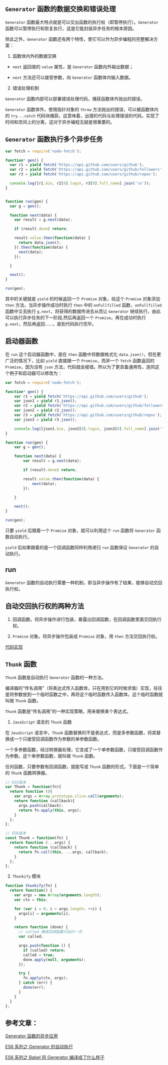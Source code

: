 ## `Generator` 函数的数据交换和错误处理

`Generator` 函数最大特点就是可以交出函数的执行权（即暂停执行）。`Generator` 函数可以暂停执行和恢复执行，这是它能封装异步任务的根本原因。

除此之外，`Generator` 函数还有两个特性，使它可以作为异步编程的完整解决方案：

1. 函数体内外的数据交换

- `next` 返回值的 `value` 属性，是 `Generator` 函数向外输出数据；

- `next` 方法还可以接受参数，向 `Generator` 函数体内输入数据。

2. 错误处理机制

`Generator` 函数内部可以部署错误处理代码，捕获函数体外抛出的错误。

`Generator` 函数体外，使用指针对象的 `throw` 方法抛出的错误，可以被函数体内的 `try...catch` 代码块捕获。这意味着，出错的代码与处理错误的代码，实现了时间和空间上的分离，这对于异步编程无疑是很重要的。

## `Generator` 函数执行多个异步任务

```javaScript
var fetch = require('node-fetch');

function* gen() {
  var r1 = yield fetch('https://api.github.com/users/github');
  var r2 = yield fetch('https://api.github.com/users/github/followers');
  var r3 = yield fetch('https://api.github.com/users/github/repos');

  console.log([r1.bio, r2[0].login, r3[0].full_name].join('\n'));
}


function run(gen) {
  var g = gen();

  function next(data) {
    var result = g.next(data);

    if (result.done) return;

    result.value.then(function(data) {
      return data.json();
    }).then(function(data) {
      next(data);
    });

  }

  next();
}

run(gen);
```

其中的关键就是 `yield` 的时候返回一个 `Promise` 对象，给这个 `Promise` 对象添加 `then` 方法，当异步操作成功时执行 `then` 中的 `onFullfilled` 函数，`onFullfilled` 函数中又去执行 `g.next`，将获得的数据传进去从而让 `Generator` 继续执行，由此可以执行异步任务的下一阶段,然后再返回一个 `Promise`，再在成功时执行 `g.next`，然后再返回……，直到代码执行完毕。

## 启动器函数

在 `run` 这个启动器函数中，是在 `then` 函数中将数据格式化 `data.json()`，但在更广泛的情况下，比如 `yield` 直接跟一个 `Promise`，而非一个 `fetch` 函数返回的 `Promise`，因为没有 `json` 方法，代码就会报错。所以为了更具备通用性，连同这个例子和启动器可以修改为：

```javaScript
var fetch = require('node-fetch');

function* gen() {
    var r1 = yield fetch('https://api.github.com/users/github');
    var json1 = yield r1.json();
    var r2 = yield fetch('https://api.github.com/users/github/followers');
    var json2 = yield r2.json();
    var r3 = yield fetch('https://api.github.com/users/github/repos');
    var json3 = yield r3.json();

    console.log([json1.bio, json2[0].login, json3[0].full_name].join('\n'));
}

function run(gen) {
    var g = gen();

    function next(data) {
        var result = g.next(data);

        if (result.done) return;

        result.value.then(function(data) {
            next(data);
        });

    }

    next();
}

run(gen);
```

只要 `yield` 后跟着一个 `Promise` 对象，就可以利用这个 `run` 函数将 `Generator` 函数自动执行。

`yield` 后如果跟着的是一个回调函数同样利用递归 `run` 函数保证 `Generator` 的自动执行。

## run

`Generator` 函数的自动执行需要一种机制，即当异步操作有了结果，能够自动交回执行权。

## 自动交回执行权的两种方法

1. 回调函数。将异步操作进行包装，暴露出回调函数，在回调函数里面交回执行权。

2. `Promise` 对象。将异步操作包装成 `Promise` 对象，用 `then` 方法交回执行权。

[代码实现](./run.js)

## `Thunk` 函数

`Thunk` 函数是自动执行 `Generator` 函数的一种方法。

编译器的“传名调用”（将表达式传入函数体，只在用到它的时候求值）实现，往往是将参数放到一个临时函数之中，再将这个临时函数传入函数体。这个临时函数就叫做 `Thunk` 函数。

`Thunk` 函数是“传名调用”的一种实现策略，用来替换某个表达式。

1. `JavaScript` 语言的 `Thunk` 函数

在 `JavaScript` 语言中，`Thunk` 函数替换的不是表达式，而是多参数函数，将其替换成一个只接受回调函数作为参数的单参数函数。

一个多参数函数，经过转换器处理，它变成了一个单参数函数，只接受回调函数作为参数。这个单参数函数，就叫做 `Thunk` 函数。

任何函数，只要参数有回调函数，就能写成 `Thunk` 函数的形式。下面是一个简单的 `Thunk` 函数转换器。

```javaScript
// ES5版本
var Thunk = function(fn){
  return function (){
    var args = Array.prototype.slice.call(arguments);
    return function (callback){
      args.push(callback);
      return fn.apply(this, args);
    }
  };
};

// ES6版本
const Thunk = function(fn) {
  return function (...args) {
    return function (callback) {
      return fn.call(this, ...args, callback);
    }
  };
};
```

2. `Thunkify` 模块

```javaScript
function thunkify(fn) {
  return function() {
    var args = new Array(arguments.length);
    var ctx = this;

    for (var i = 0; i < args.length; ++i) {
      args[i] = arguments[i];
    }

    return function (done) {
      // called 确保回调函数只运行一次
      var called;

      args.push(function () {
        if (called) return;
        called = true;
        done.apply(null, arguments);
      });

      try {
        fn.apply(ctx, args);
      } catch (err) {
        done(err);
      }
    }
  }
};
```

## 参考文章：

[Generator 函数的异步应用](https://es6.ruanyifeng.com/#docs/generator-async)

[ES6 系列之 Generator 的自动执行](https://github.com/mqyqingfeng/Blog/issues/99)

[ES6 系列之 Babel 将 Generator 编译成了什么样子](https://github.com/mqyqingfeng/Blog/issues/102)
